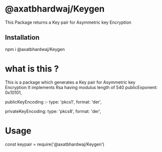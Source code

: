 # @axatbhardwaj/Keygen

This Package returns a Key pair for Asymmetric key Encryption

## Installation

npm i @axatbhardwaj/Keygen

# what is this ?

This is a package which generates a Key pair for Asymmetric key Encryption
It implements Rsa having modulus length of 540
publicExponent: 0x10101,

publicKeyEncoding :-
type: 'pkcs1',
format: 'der',

privateKeyEncoding:
type: 'pkcs8',
format: 'der',

# Usage

const keypair = require('@axatbhardwaj/Keygen')
